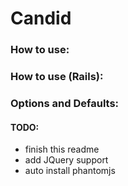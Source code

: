 # Candid

### How to use:

### How to use (Rails):

### Options and Defaults:



#### TODO:
- finish this readme
- add JQuery support
- auto install phantomjs
